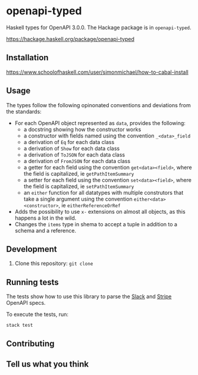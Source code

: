 # openapi-typed

Haskell types for OpenAPI 3.0.0. The Hackage package is in `openapi-typed`. 

https://hackage.haskell.org/package/openapi-typed 

## Installation

https://www.schoolofhaskell.com/user/simonmichael/how-to-cabal-install 

## Usage

The types follow the following opinonated conventions and deviations from the standards:

- For each OpenAPI object represented as `data`, provides the following:
  - a docstring showing how the constructor works
  - a constructor with fields named using the convention `_<data>_field`
  - a derivation of `Eq` for each data class
  - a derivation of `Show` for each data class
  - a derivation of `ToJSON` for each data class
  - a derivation of `FromJSON` for each data class
  - a getter for each field using the convention `get<data><field>`, where the field is capitalized, ie `getPathItemSummary`
  - a setter for each field using the convention `set<data><field>`, where the field is capitalized, ie `setPathItemSummary`
  - an `either` function for all datatypes with multiple construtors that take a single argument using the convention `either<data><constructor>`, ie `eitherReferenceOrRef`
- Adds the possibility to use `x-` extensions on almost all objects, as this happens a lot in the wild.
- Changes the `items` type in shema to accept a tuple in addition to a schema and a reference.

## Development

1. Clone this repository: `git clone `

## Running tests 

The tests show how to use this library to parse the [Slack](https://slack.com) and [Stripe](https://stripe.com) OpenAPI specs.

To execute the tests, run:

```bash
stack test
```

## Contributing

## Tell us what you think